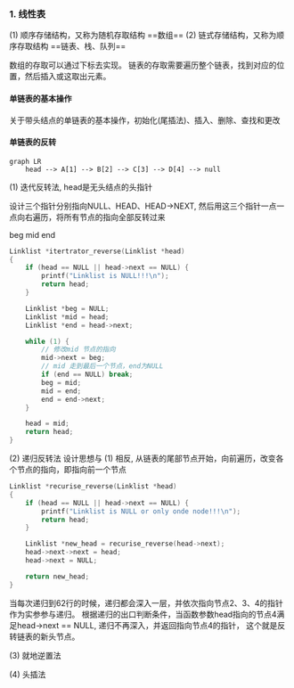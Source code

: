 ### 1. 线性表
(1) 顺序存储结构，又称为随机存取结构  ==数组==
(2) 链式存储结构，又称为顺序存取结构  ==链表、栈、队列==

数组的存取可以通过下标去实现。
链表的存取需要遍历整个链表，找到对应的位置，然后插入或这取出元素。

#### 单链表的基本操作

关于带头结点的单链表的基本操作，初始化(尾插法)、插入、删除、查找和更改

#### 单链表的反转
```mermaid
graph LR
    head --> A[1] --> B[2] --> C[3] --> D[4] --> null
```
(1) 迭代反转法, head是无头结点的头指针

设计三个指针分别指向NULL、HEAD、HEAD->NEXT, 然后用这三个指针一点一点向右遍历，将所有节点的指向全部反转过来

beg mid end

```c
Linklist *itertrator_reverse(Linklist *head)
{
    if (head == NULL || head->next == NULL) {
        printf("Linklist is NULL!!!\n");
        return head;
    }

    Linklist *beg = NULL;
    Linklist *mid = head;
    Linklist *end = head->next;

    while (1) {
        // 修改mid 节点的指向
        mid->next = beg;
        // mid 走到最后一个节点，end为NULL
        if (end == NULL) break;
        beg = mid;
        mid = end;
        end = end->next;
    }

    head = mid;
    return head;
}

```
(2) 递归反转法
设计思想与 (1) 相反, 从链表的尾部节点开始，向前遍历，改变各个节点的指向，即指向前一个节点

```c
Linklist *recurise_reverse(Linklist *head)
{
    if (head == NULL || head->next == NULL) {
        printf("Linklist is NULL or only onde node!!!\n");
        return head;
    }

    Linklist *new_head = recurise_reverse(head->next);
    head->next->next = head;
    head->next = NULL;

    return new_head;
}
```
当每次递归到62行的时候，递归都会深入一层，并依次指向节点2、3、4的指针作为实参参与递归。
根据递归的出口判断条件，当函数参数head指向的节点4满足head->next == NULL, 递归不再深入，并返回指向节点4的指针，
这个就是反转链表的新头节点。



(3) 就地逆置法



(4) 头插法
